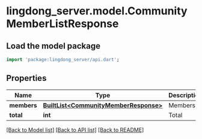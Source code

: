 # lingdong_server.model.CommunityMemberListResponse

## Load the model package
```dart
import 'package:lingdong_server/api.dart';
```

## Properties
Name | Type | Description | Notes
------------ | ------------- | ------------- | -------------
**members** | [**BuiltList&lt;CommunityMemberResponse&gt;**](CommunityMemberResponse.md) | Members | 
**total** | **int** | Total | 

[[Back to Model list]](../README.md#documentation-for-models) [[Back to API list]](../README.md#documentation-for-api-endpoints) [[Back to README]](../README.md)


